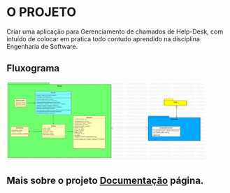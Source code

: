 # O PROJETO
Criar uma aplicação para Gerenciamento de chamados de Help-Desk, com intuído de colocar em pratica todo contudo aprendido na disciplina Engenharia de Software.

## Fluxograma

<img align="center" src="Fluxograma/Fluxograma.jpg" alt="Imagem" width="90%"/>

## Mais sobre o projeto  [Documentação](Documentação.md) página.

